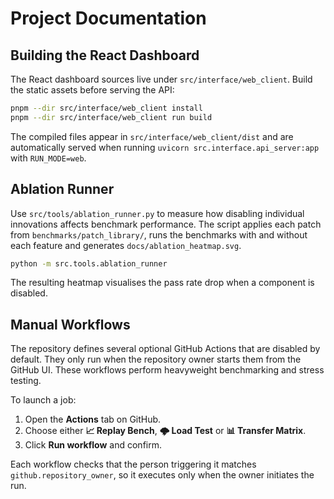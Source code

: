 # Project Documentation

## Building the React Dashboard

The React dashboard sources live under `src/interface/web_client`. Build the static assets before serving the API:

```bash
pnpm --dir src/interface/web_client install
pnpm --dir src/interface/web_client run build
```

The compiled files appear in `src/interface/web_client/dist` and are automatically served when running `uvicorn src.interface.api_server:app` with `RUN_MODE=web`.

## Ablation Runner

Use `src/tools/ablation_runner.py` to measure how disabling individual innovations affects benchmark performance. The script applies each patch from `benchmarks/patch_library/`, runs the benchmarks with and without each feature and generates `docs/ablation_heatmap.svg`.

```bash
python -m src.tools.ablation_runner
```

The resulting heatmap visualises the pass rate drop when a component is disabled.

## Manual Workflows

The repository defines several optional GitHub Actions that are disabled by
default. They only run when the repository owner starts them from the GitHub
UI. These workflows perform heavyweight benchmarking and stress testing.

To launch a job:

1. Open the **Actions** tab on GitHub.
2. Choose either **📈 Replay Bench**, **🌩 Load Test** or **📊 Transfer Matrix**.
3. Click **Run workflow** and confirm.

Each workflow checks that the person triggering it matches
`github.repository_owner`, so it executes only when the owner initiates the
run.
